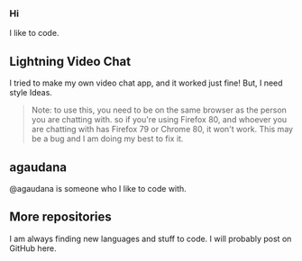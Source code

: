 ### Hi
I like to code.
## Lightning Video Chat
I tried to make my own video chat app, and it worked just fine!
But, I need style Ideas.
> Note: to use this, you need to be on the same browser as the person you are chatting with.
> so if you're using Firefox 80, and whoever you are chatting with has Firefox 79 or Chrome 80, it won't work. This may be a bug and I am doing my best to fix it.


## agaudana
@agaudana is someone who I like to code with.

## More repositories
I am always finding new languages and stuff to code.
I will probably post on GitHub here.
<!--
**kjbrobocat8/kjbrobocat8** is a ✨ _special_ ✨ repository because its `README.md` (this file) appears on your GitHub profile.
-->
